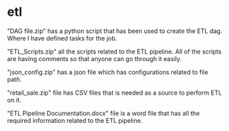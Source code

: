 # etl
"DAG file.zip" has a python script that has been used to create the ETL dag.
Where I have defined tasks for the job.

"ETL_Scripts.zip" all the scripts related to the ETL pipeline. All of the scripts are having comments so that anyone can go through it easily.

"json_config.zip" has a json file which has configurations related to file path.

"retail_sale.zip" file has CSV files that is needed as a source to perform ETL on it.

"ETL Pipeline Documentation.docx" file is a word file that has all the required information related to the ETL pipeline.
